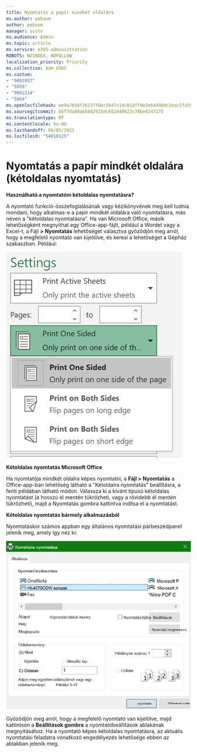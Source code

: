 ```yaml
---
title: Nyomtatás a papír mindkét oldalára
ms.author: pebaum
author: pebaum
manager: scotv
ms.audience: Admin
ms.topic: article
ms.service: o365-administration
ROBOTS: NOINDEX, NOFOLLOW
localization_priority: Priority
ms.collection: Adm_O365
ms.custom:
- "9002957"
- "5659"
- "9001214"
- "5664"
ms.openlocfilehash: ee9a7b58f36137f0bc5647c14c01dff9e2e6d49b9c2eac5fa5996c258fbafbb7
ms.sourcegitcommit: b5f7da89a650d2915dc652449623c78be6247175
ms.translationtype: MT
ms.contentlocale: hu-HU
ms.lasthandoff: 08/05/2021
ms.locfileid: "54010125"
---
```

# <a name="printing-on-both-sides-of-paper-duplex-printing"></a>Nyomtatás a papír mindkét oldalára (kétoldalas nyomtatás)

**Használható a nyomtatóm kétoldalas nyomtatásra?**

A nyomtató funkció-összefoglalásának vagy kézikönyvének meg kell tudnia mondani, hogy alkalmas-e a papír mindkét oldalára való nyomtatásra, más néven a "kétoldalas nyomtatásra". Ha van Microsoft Office, másik lehetőségként megnyithat egy Office-app-fájlt, például a Wordet vagy a Excel-t, a Fájl **> Nyomtatás** lehetőséget választva győződjön meg arról, hogy a megfelelő nyomtató van kijelölve, és keresi a lehetőséget a Gépház szakaszban. Például: 

![Nyomtatóbeállítások](media/print-settings.png)

**Kétoldalas nyomtatás Microsoft Office**

Ha nyomtatója mindkét oldalra képes nyomtatni, a **Fájl > Nyomtatás** a Office-app-ban lehetőség látható a "Kétoldalra nyomtatás" beállításra, a fenti példában látható módon.  Válassza ki a kívánt típusú kétoldalas nyomtatást (a hosszú él  mentén tükrözheti, vagy a rövidebb él mentén tükrözheti), majd a Nyomtatás gombra kattintva indítsa el a nyomtatást.

**Kétoldalas nyomtatás bármely alkalmazásból**

Nyomtatáskor számos appban egy általános nyomtatási párbeszédpanel jelenik meg, amely így néz ki: 

![Nyomtatás párbeszédpanel](media/print-dialog.png)

Győződjön meg arról, hogy a megfelelő nyomtató van kijelölve, majd kattintson a **Beállítások gombra** a nyomtatóbeállítások ablakának megnyitásához. Ha a nyomtató képes kétoldalas nyomtatásra, az aktuális nyomtatási feladatra vonatkozó engedélyezés lehetősége ebben az ablakban jelenik meg.
